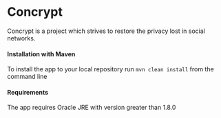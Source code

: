 Concrypt
========

Concrypt is a project which strives to restore the privacy lost in social networks.

#### Installation with Maven

To install the app to your local repository run ```mvn clean install``` from the command line

#### Requirements

The app requires Oracle JRE with version greater than 1.8.0
